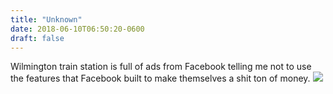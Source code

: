 ```yaml
---
title: "Unknown"
date: 2018-06-10T06:50:20-0600
draft: false
---
```


Wilmington train station is full of ads from Facebook telling me not to use the features that Facebook built to make themselves a shit ton of money.
![](/images/2018/0850284228.jpg)
